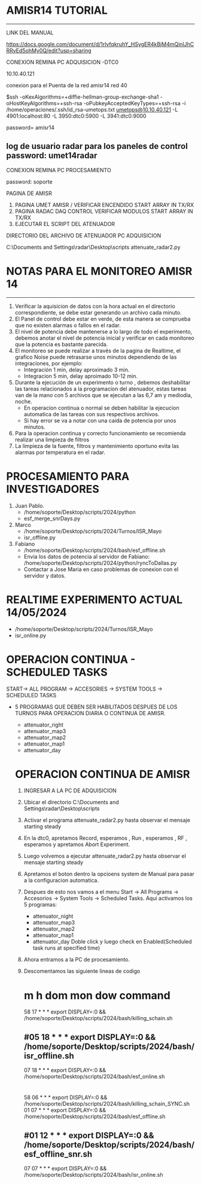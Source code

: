 # AMISR14 TUTORIAL
---
LINK DEL MANUAL

https://docs.google.com/document/d/1rlvfqkruhY_HSygER4kBjM4mQinlJhCRRvEd5ohMy0Q/edit?usp=sharing


CONEXION REMINA PC ADQUISICION -DTC0

10.10.40.121

conexion para el Puenta de la red amisr14  red 40

$ssh -oKexAlgorithms=+diffie-hellman-group-exchange-sha1 -oHostKeyAlgorithms=+ssh-rsa -oPubkeyAcceptedKeyTypes=+ssh-rsa -i /home/operaciones/.ssh/id_rsa-umetops.txt umetops@10.10.40.121 -L 4901:localhost:80 -L 3950:dtc0:5900 -L 3941:dtc0:9000

password= amisr14

log de usuario radar para los paneles de control
password: umet14radar
---
CONEXION REMINA PC PROCESAMIENTO

password: soporte

PAGINA DE AMISR
1. PAGINA UMET AMISR / VERIFICAR ENCENDIDO START ARRAY IN TX/RX
2. PAGINA RADAC DAQ CONTROL VERIFICAR MODULOS START ARRAY IN TX/RX
3. EJECUTAR EL SCRIPT DEL ATENUADOR

DIRECTORIO DEL ARCHIVO DE ATENUADOR PC ADQUISICION

C:\Documents and Settings\radar\Desktop\scripts
attenuate_radar2.py

# NOTAS PARA EL MONITOREO AMISR 14
---
1. Verificar la aquisicion de datos con la hora actual en el directorio correspondiente, se debe estar generando un archivo cada minuto.
2. El Panel de control debe estar en verde, de esta manera se comprueba que no existen alarmas o fallos en el radar.
3. El nivel de potencia debe mantenerse a lo largo de todo el experimento, debemos anotar el nivel de potencia inicial y verificar en cada monitoreo que la potencia es bastante parecida.
4. El monitoreo se puede realizar a través de la pagina de Realtime, el grafico Noise puede retrasarse unos minutos dependiendo de las integraciones, por ejemplo:
   * Integración 1 min, delay aproximado 3 min.
   * Integracion 5 min, delay aproimado 10-12 min.
5. Durante la ejecución de un experimento o turno , debemos deshabilitar las tareas relacionados a la programacion del atenuador, estas tareas van de la mano con 5 archivos que se ejecutan a las 6,7 am y mediodia, noche.
   * En operacion continua o normal se deben habilitar la ejecucion automatica de las tareas con sus respectivos  archivos.
   * Si hay error se va a notar con una caida de potencia por unos minutos.
6. Para la operacion continua y correcto funcionamiento se recomienda realizar una limpieza de filtros
7. La limpieza de la fuente, filtros y mantenimiento oportuno evita las alarmas por temperatura en el radar.

# PROCESAMIENTO PARA INVESTIGADORES
1. Juan Pablo.
   * /home/soporte/Desktop/scripts/2024/python
   * esf_merge_snrDays.py
2. Marco
   * /home/soporte/Desktop/scripts/2024/Turnos/ISR_Mayo
   * isr_offline.py
3. Fabiano
   * /home/soporte/Desktop/scripts/2024/bash/esf_offline.sh
   * Envia los datos de potencia al servidor de Fabiano: /home/soporte/Desktop/scripts/2024/python/ryncToDallas.py
   * Contactar a Jose Maria en caso problemas de conexion con el servidor y datos.
# REALTIME EXPERIMENTO ACTUAL 14/05/2024
* /home/soporte/Desktop/scripts/2024/Turnos/ISR_Mayo
* isr_online.py

# OPERACION CONTINUA - SCHEDULED TASKS

START-> ALL PROGRAM -> ACCESORIES -> SYSTEM TOOLS ->  SCHEDULED TASKS
* 5 PROGRAMAS QUE DEBEN SER HABILITADOS DESPUES DE LOS TURNOS PARA OPERACION DIARIA O CONTINUA DE AMISR.
   - attenuator_right
   - attenuator_map3
   - attenuator_map2
   - attenuator_map1
   - attenuator_day


  # OPERACION CONTINUA DE AMISR

  1. INGRESAR A LA PC DE ADQUISICION
  2. Ubicar el directorio C:\Documents and Settings\radar\Desktop\scripts
  3. Activar el programa attenuate_radar2.py hasta observar el mensaje starting steady
  4. En la dtc0, apretamos Record, esperamos , Run , esperamos , RF , esperamos y apretamos Abort Experiment.
  5. Luego volvemos a ejecutar attenuate_radar2.py hasta observar el mensaje starting steady
  6. Apretamos el boton dentro la opcioens system de Manual para pasar a la configuracion automatica.
  7. Despues de esto nos vamos a el menu Start -> All Programs -> Accesorios -> System Tools -> Scheduled Tasks. Aqui activamos los 5 programas:
      * attenuator_night
      * attenuator_map3
      * attenuator_map2
      * attenuator_map1
      * attenuator_day
      Doble click y luego check en Enabled(Scheduled task runs at specified time)
  8. Ahora entramos a la PC de procesamiento.
  9. Descomentamos las siguiente lineas de codigo
     # m h  dom mon dow   command

     58 17 * * * export DISPLAY=:0 && /home/soporte/Desktop/scripts/2024/bash/killing_schain.sh
     ##  #05 18 * * * export DISPLAY=:0 && /home/soporte/Desktop/scripts/2024/bash/isr_offline.sh
     07 18 * * * export DISPLAY=:0 && /home/soporte/Desktop/scripts/2024/bash/esf_online.sh
     #
     58 06 * * * export DISPLAY=:0 && /home/soporte/Desktop/scripts/2024/bash/killing_schain_SYNC.sh
     01 07 * * * export DISPLAY=:0 && /home/soporte/Desktop/scripts/2024/bash/esf_offline.sh
     ##  #01 12 * * * export DISPLAY=:0 && /home/soporte/Desktop/scripts/2024/bash/esf_offline_snr.sh
     07 07 * * * export DISPLAY=:0 && /home/soporte/Desktop/scripts/2024/bash/isr_online.sh

